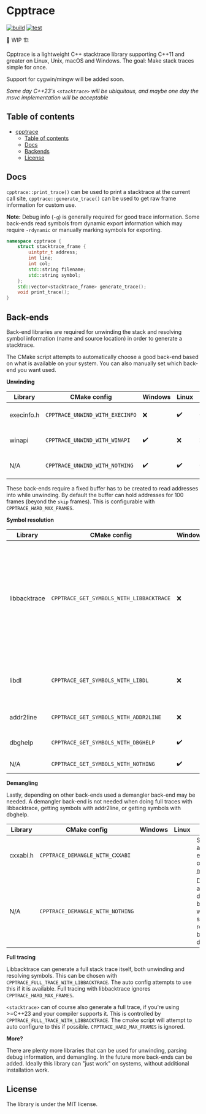 # Cpptrace

[![build](https://github.com/jeremy-rifkin/cpptrace/actions/workflows/build.yml/badge.svg?branch=master)](https://github.com/jeremy-rifkin/cpptrace/actions/workflows/build.yml)
[![test](https://github.com/jeremy-rifkin/cpptrace/actions/workflows/test.yml/badge.svg?branch=master)](https://github.com/jeremy-rifkin/cpptrace/actions/workflows/test.yml)

🚧 WIP 🏗️

Cpptrace is a lightweight C++ stacktrace library supporting C++11 and greater on Linux, Unix, macOS and Windows. The goal:
Make stack traces simple for once.

Support for cygwin/mingw will be added soon.

*Some day C++23's `<stacktrace>` will be ubiquitous, and maybe one day the msvc implementation will be acceptable*

## Table of contents

- [cpptrace](#cpptrace)
  - [Table of contents](#table-of-contents)
  - [Docs](#docs)
  - [Backends](#backends)
  - [License](#license)

## Docs

`cpptrace::print_trace()` can be used to print a stacktrace at the current call site, `cpptrace::generate_trace()` can
be used to get raw frame information for custom use.

**Note:** Debug info (`-g`) is generally required for good trace information. Some back-ends read symbols from dynamic
export information which may require `-rdynamic` or manually marking symbols for exporting.

```cpp
namespace cpptrace {
    struct stacktrace_frame {
        uintptr_t address;
        int line;
        int col;
        std::string filename;
        std::string symbol;
    };
    std::vector<stacktrace_frame> generate_trace();
    void print_trace();
}
```

## Back-ends

Back-end libraries are required for unwinding the stack and resolving symbol information (name and source location) in
order to generate a stacktrace.

The CMake script attempts to automatically choose a good back-end based on what is available on your system. You can
also manually set which back-end you want used.

**Unwinding**

| Library    | CMake config                    | Windows | Linux | macOS | Info                                                               |
|------------|---------------------------------|---------|-------|-------|--------------------------------------------------------------------|
| execinfo.h | `CPPTRACE_UNWIND_WITH_EXECINFO` | ❌       | ✔️    | ✔️    | Frames are captured with `execinfo.h`'s `backtrace`, part of libc. |
| winapi     | `CPPTRACE_UNWIND_WITH_WINAPI`   | ✔️      | ❌     | ❌     | Frames are captured with `CaptureStackBackTrace`.                  |
| N/A        | `CPPTRACE_UNWIND_WITH_NOTHING`  | ✔️      | ✔️    | ✔️    | Unwinding is not done, stack traces will be empty.                 |

These back-ends require a fixed buffer has to be created to read addresses into while unwinding. By default the buffer
can hold addresses for 100 frames (beyond the `skip` frames). This is configurable with `CPPTRACE_HARD_MAX_FRAMES`.

**Symbol resolution**

| Library      | CMake config                             | Windows | Linux | macOS | Info                                                                                                                                                                                                                                                                                                                                           |
|--------------|------------------------------------------|---------|-------|-------|------------------------------------------------------------------------------------------------------------------------------------------------------------------------------------------------------------------------------------------------------------------------------------------------------------------------------------------------|
| libbacktrace | `CPPTRACE_GET_SYMBOLS_WITH_LIBBACKTRACE` | ❌       | ✔️    | ❌     | Libbacktrace is already installed on most systems, or available through the compiler directly. If it is installed but backtrace.h is not already in the include path (this can happen when using clang when backtrace lives in gcc's include folder), `CPPTRACE_BACKTRACE_PATH` can be used to specify where the library should be looked for. |
| libdl        | `CPPTRACE_GET_SYMBOLS_WITH_LIBDL`        | ❌       | ✔️    | ✔️    | Libdl uses dynamic export information. Compiling with `-rdynamic` is needed for symbol information to be retrievable.                                                                                                                                                                                                                           |
| addr2line    | `CPPTRACE_GET_SYMBOLS_WITH_ADDR2LINE`    | ❌       | ✔️    | ❌     | Symbols are resolved by invoking `addr2line` via `fork()`.                                                                                                                                                                                                                                                                                     |
| dbghelp      | `CPPTRACE_GET_SYMBOLS_WITH_DBGHELP`      | ✔️      | ❌     | ❌     | Dbghelp.h allows access to symbols via debug info.                                                                                                                                                                                                                                                                                             |
| N/A          | `CPPTRACE_GET_SYMBOLS_WITH_NOTHING`      | ✔️      | ✔️    | ✔️    | No attempt is made to resolve symbols.                                                                                                                                                                                                                                                                                                         |

**Demangling**

Lastly, depending on other back-ends used a demangler back-end may be needed. A demangler back-end is not needed when
doing full traces with libbacktrace, getting symbols with addr2line, or getting symbols with dbghelp.

| Library | CMake config | Windows | Linux | Info |
|---------|--------------|---------|-------|------|
| cxxabi.h  | `CPPTRACE_DEMANGLE_WITH_CXXABI` | | | Should be available everywhere other than [msvc](https://godbolt.org/z/93ca9rcdz). |
| N/A  | `CPPTRACE_DEMANGLE_WITH_NOTHING` | | | Don't attempt to do anything beyond what the symbol resolution back-end does. |

**Full tracing**

Libbacktrace can generate a full stack trace itself, both unwinding and resolving symbols. This can be chosen with
`CPPTRACE_FULL_TRACE_WITH_LIBBACKTRACE`. The auto config attempts to use this if it is available. Full tracing with
libbacktrace ignores `CPPTRACE_HARD_MAX_FRAMES`.

`<stacktrace>` can of course also generate a full trace, if you're using >=C++23 and your compiler supports it. This is
controlled by `CPPTRACE_FULL_TRACE_WITH_LIBBACKTRACE`. The cmake script will attempt to auto configure to this if
possible. `CPPTRACE_HARD_MAX_FRAMES` is ignored.

**More?**

There are plenty more libraries that can be used for unwinding, parsing debug information, and demangling. In the future
more back-ends can be added. Ideally this library can "just work" on systems, without additional installation work.

## License

The library is under the MIT license.
